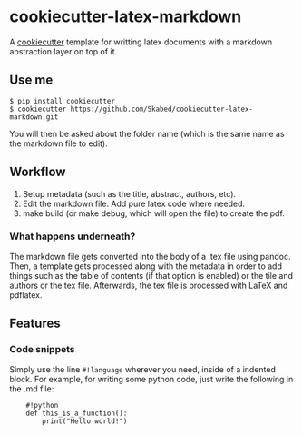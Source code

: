 
# cookiecutter-latex-markdown

A [cookiecutter](https://github.com/audreyr/cookiecutter) template for writting latex documents with a markdown abstraction layer on top of it.

## Use me
    $ pip install cookiecutter
    $ cookiecutter https://github.com/Skabed/cookiecutter-latex-markdown.git

You will then be asked about the folder name (which is the same name as the markdown file to edit).

## Workflow

1. Setup metadata (such as the title, abstract, authors, etc).
2. Edit the markdown file. Add pure latex code where needed.
3. make build (or make debug, which will open the file) to create the pdf.

### What happens underneath?
The markdown file gets converted into the body of a .tex file using pandoc. Then, a template gets processed along with the metadata in order to add things such as the table of contents (if that option is enabled) or the tile and authors or the tex file. Afterwards, the tex file is processed with LaTeX and pdflatex.


## Features ##
### Code snippets ###
Simply use the line `#!language` wherever you need, inside of a indented block. For example, for writing some python code, just write the following in the .md file:

        #!python
        def this_is_a_function():
            print("Hello world!")
